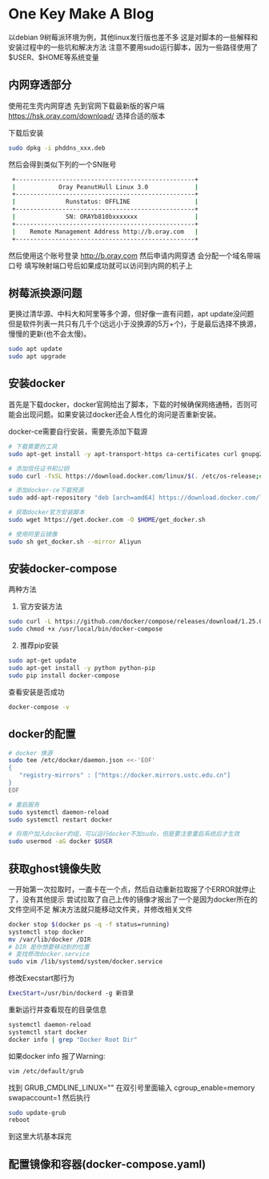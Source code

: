 # One Key Make A Blog

以debian 9树莓派环境为例，其他linux发行版也差不多
这是对脚本的一些解释和安装过程中的一些坑和解决方法
注意不要用sudo运行脚本，因为一些路径使用了\$USER、\$HOME等系统变量

## 内网穿透部分

使用花生壳内网穿透
先到官网下载最新版的客户端 <https://hsk.oray.com/download/> 选择合适的版本

下载后安装

```bash
sudo dpkg -i phddns_xxx.deb
```

然后会得到类似下列的一个SN账号

```sh
 +--------------------------------------------------+
 |            Oray PeanutHull Linux 3.0             |
 +--------------------------------------------------+
 |              Runstatus: OFFLINE                  |
 +--------------------------------------------------+
 |              SN: ORAYb810bxxxxxxx                |
 +--------------------------------------------------+
 |    Remote Management Address http://b.oray.com   |
 +--------------------------------------------------+
```

然后使用这个账号登录 <http://b.oray.com>
然后申请内网穿透
会分配一个域名带端口号
填写映射端口号后如果成功就可以访问到内网的机子上

## 树莓派换源问题

更换过清华源、中科大和阿里等多个源，但好像一直有问题，apt update没问题但是软件列表一共只有几千个(远远小于没换源的5万+个)，于是最后选择不换源，慢慢的更新(也不会太慢)。

```sh
sudo apt update
sudo apt upgrade
```

## 安装docker

首先是下载docker，docker官网给出了脚本，下载的时候确保网络通畅，否则可能会出现问题。如果安装过docker还会人性化的询问是否重新安装。

docker-ce需要自行安装，需要先添加下载源

```sh
# 下载需要的工具
sudo apt-get install -y apt-transport-https ca-certificates curl gnupg2 software-properties-common 

# 添加信任证书和公钥
sudo curl -fsSL https://download.docker.com/linux/$(. /etc/os-release;echo "$ID")/gpg | sudo apt-key add -

# 添加docker-ce下载预源
sudo add-apt-repository "deb [arch=amd64] https://download.docker.com/linux/$(. /etc/os-release;echo"$ID") $(lsb_release -cs) stable"

# 获取docker官方安装脚本
sudo wget https://get.docker.com -O $HOME/get_docker.sh 

# 使用阿里云镜像
sudo sh get_docker.sh --mirror Aliyun

```

## 安装docker-compose

两种方法

1. 官方安装方法

```sh
sudo curl -L https://github.com/docker/compose/releases/download/1.25.0-rc1/docker-compose-`uname -s`-`uname -m` -o /usr/local/bin/docker-compose
sudo chmod +x /usr/local/bin/docker-compose
```

2. 推荐pip安装

```sh
sudo apt-get update
sudo apt-get install -y python python-pip
sudo pip install docker-compose
```

查看安装是否成功

```sh
docker-compose -v
```

## docker的配置

```sh
# docker 换源
sudo tee /etc/docker/daemon.json <<-'EOF'
{
   "registry-mirrors" : ["https://docker.mirrors.ustc.edu.cn"]
}
EOF

# 重启服务
sudo systemctl daemon-reload
sudo systemctl restart docker

# 将用户加入docker的组，可以运行docker不加sudo，但是要注意重启系统后才生效
sudo usermod -aG docker $USER

```

## 获取ghost镜像失败

一开始第一次拉取时，一直卡在一个点，然后自动重新拉取报了个ERROR就停止了，没有其他提示
尝试拉取了自己上传的镜像才报出了一个是因为docker所在的文件空间不足
解决方法就只能移动文件夹，并修改相关文件

```sh
docker stop $(docker ps -q -f status=running)
systemctl stop docker
mv /var/lib/docker /DIR
# DIR 是你想要移动到的位置
# 查找修改docker.service
sudo vim /lib/systemd/system/docker.service
```

修改Execstart那行为

```sh
ExecStart=/usr/bin/dockerd -g 新目录
```

重新运行并查看现在的目录信息

```sh
systemctl daemon-reload
systemctl start docker
docker info | grep "Docker Root Dir"
```

如果docker info 报了Warning:

```sh
vim /etc/default/grub
```

找到 GRUB_CMDLINE_LINUX=""
在双引号里面输入 cgroup_enable=memory swapaccount=1
然后执行

```sh
sudo update-grub
reboot
```

到这里大坑基本踩完

## 配置镜像和容器(docker-compose.yaml)

